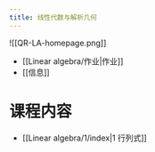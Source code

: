 ```yaml
---
title: 线性代数与解析几何
---
```

![[QR-LA-homepage.png]]

- [[Linear algebra/作业|作业]]
- [[信息]]
# 课程内容
- [[Linear algebra/1/index|1 行列式]]